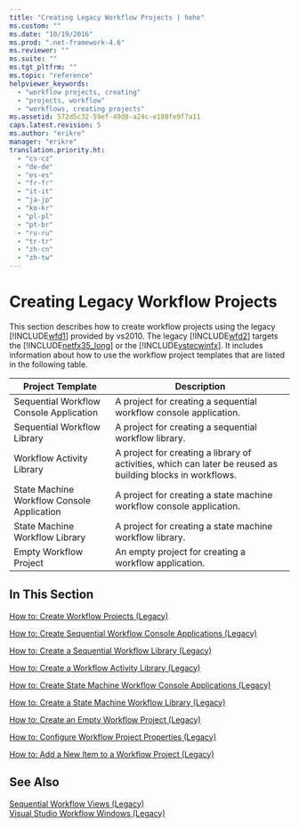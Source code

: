 ```yaml
---
title: "Creating Legacy Workflow Projects | hehe"
ms.custom: ""
ms.date: "10/19/2016"
ms.prod: ".net-framework-4.6"
ms.reviewer: ""
ms.suite: ""
ms.tgt_pltfrm: ""
ms.topic: "reference"
helpviewer_keywords: 
  - "workflow projects, creating"
  - "projects, workflow"
  - "workflows, creating projects"
ms.assetid: 572d5c32-59ef-49d8-a24c-e180fe9f7a11
caps.latest.revision: 5
ms.author: "erikre"
manager: "erikre"
translation.priority.ht: 
  - "cs-cz"
  - "de-de"
  - "es-es"
  - "fr-fr"
  - "it-it"
  - "ja-jp"
  - "ko-kr"
  - "pl-pl"
  - "pt-br"
  - "ru-ru"
  - "tr-tr"
  - "zh-cn"
  - "zh-tw"
---
```

# Creating Legacy Workflow Projects
This section describes how to create workflow projects using the legacy [!INCLUDE[wfd1](../workflow-designer/includes/wfd1_md.md)] provided by vs2010. The legacy [!INCLUDE[wfd2](../workflow-designer/includes/wfd2_md.md)] targets the [!INCLUDE[netfx35_long](../workflow-designer/includes/netfx35_long_md.md)] or the [!INCLUDE[vstecwinfx](../workflow-designer/includes/vstecwinfx_md.md)]. It includes information about how to use the workflow project templates that are listed in the following table.  
  
|Project Template|Description|  
|----------------------|-----------------|  
|Sequential Workflow Console Application|A project for creating a sequential workflow console application.|  
|Sequential Workflow Library|A project for creating a sequential workflow library.|  
|Workflow Activity Library|A project for creating a library of activities, which can later be reused as building blocks in workflows.|  
|State Machine Workflow Console Application|A project for creating a state machine workflow console application.|  
|State Machine Workflow Library|A project for creating a state machine workflow library.|  
|Empty Workflow Project|An empty project for creating a workflow application.|  
  
## In This Section  
 [How to: Create Workflow Projects (Legacy)](../workflow-designer/how-to--create-workflow-projects--legacy-.md)  
  
 [How to: Create Sequential Workflow Console Applications (Legacy)](../workflow-designer/how-to--create-sequential-workflow-console-applications--legacy-.md)  
  
 [How to: Create a Sequential Workflow Library (Legacy)](../workflow-designer/how-to--create-a-sequential-workflow-library--legacy-.md)  
  
 [How to: Create a Workflow Activity Library (Legacy)](../workflow-designer/how-to--create-a-workflow-activity-library--legacy-.md)  
  
 [How to: Create State Machine Workflow Console Applications (Legacy)](../workflow-designer/how-to--create-state-machine-workflow-console-applications--legacy-.md)  
  
 [How to: Create a State Machine Workflow Library (Legacy)](../workflow-designer/how-to--create-a-state-machine-workflow-library--legacy-.md)  
  
 [How to: Create an Empty Workflow Project (Legacy)](../workflow-designer/how-to--create-an-empty-workflow-project--legacy-.md)  
  
 [How to: Configure Workflow Project Properties (Legacy)](../workflow-designer/how-to--configure-workflow-project-properties--legacy-.md)  
  
 [How to: Add a New Item to a Workflow Project (Legacy)](../workflow-designer/how-to--add-a-new-item-to-a-workflow-project--legacy-.md)  
  
## See Also  
 [Sequential Workflow Views (Legacy)](../workflow-designer/sequential-workflow-views--legacy-.md)   
 [Visual Studio Workflow Windows (Legacy)](../workflow-designer/visual-studio-workflow-windows--legacy-.md)